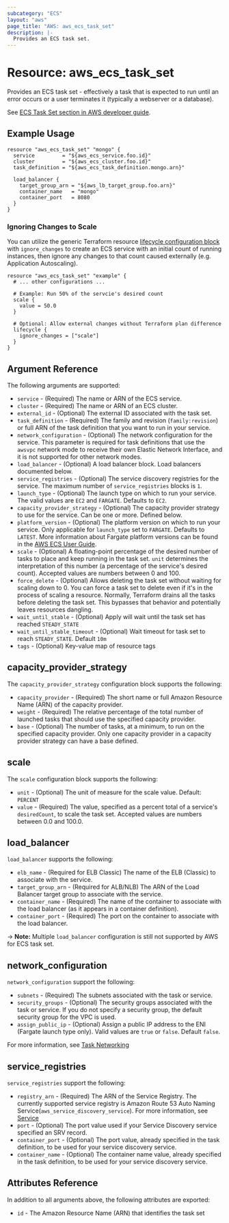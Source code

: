 ```yaml
---
subcategory: "ECS"
layout: "aws"
page_title: "AWS: aws_ecs_task_set"
description: |-
  Provides an ECS task set.
---
```


# Resource: aws_ecs_task_set

Provides an ECS task set - effectively a task that is expected to run until an error occurs or a user terminates it (typically a webserver or a database).

See [ECS Task Set section in AWS developer guide](https://docs.amazonaws.cn/en_us/AmazonECS/latest/userguide/deployment-type-external.html).

## Example Usage

```hcl
resource "aws_ecs_task_set" "mongo" {
  service         = "${aws_ecs_service.foo.id}"
  cluster         = "${aws_ecs_cluster.foo.id}"
  task_definition = "${aws_ecs_task_definition.mongo.arn}"

  load_balancer {
    target_group_arn = "${aws_lb_target_group.foo.arn}"
    container_name   = "mongo"
    container_port   = 8080
  }
}
```

### Ignoring Changes to Scale

You can utilize the generic Terraform resource [lifecycle configuration block](/docs/configuration/resources.html#lifecycle) with `ignore_changes` to create an ECS service with an initial count of running instances, then ignore any changes to that count caused externally (e.g. Application Autoscaling).

```hcl
resource "aws_ecs_task_set" "example" {
  # ... other configurations ...

  # Example: Run 50% of the servcie's desired count
  scale {
    value = 50.0
  }

  # Optional: Allow external changes without Terraform plan difference
  lifecycle {
    ignore_changes = ["scale"]
  }
}
```

## Argument Reference

The following arguments are supported:

* `service` - (Required) The name or ARN of the ECS service.
* `cluster` - (Required) The name or ARN of an ECS cluster.
* `external_id` - (Optional) The external ID associated with the task set.
* `task_definition` - (Required) The family and revision (`family:revision`) or full ARN of the task definition that you want to run in your service.
* `network_configuration` - (Optional) The network configuration for the service. This parameter is required for task definitions that use the `awsvpc` network mode to receive their own Elastic Network Interface, and it is not supported for other network modes.
* `load_balancer` - (Optional) A load balancer block. Load balancers documented below.
* `service_registries` - (Optional) The service discovery registries for the service. The maximum number of `service_registries` blocks is `1`.
* `launch_type` - (Optional) The launch type on which to run your service. The valid values are `EC2` and `FARGATE`. Defaults to `EC2`.
* `capacity_provider_strategy` - (Optional) The capacity provider strategy to use for the service. Can be one or more.  Defined below.
* `platform_version` - (Optional) The platform version on which to run your service. Only applicable for `launch_type` set to `FARGATE`. Defaults to `LATEST`. More information about Fargate platform versions can be found in the [AWS ECS User Guide](https://docs.aws.amazon.com/AmazonECS/latest/developerguide/platform_versions.html).
* `scale` - (Optional) A floating-point percentage of the desired number of tasks to place and keep running in the task set. `unit` determines the interpretation of this number (a percentage of the service's desired count). Accepted values are numbers between 0 and 100.
* `force_delete` - (Optional) Allows deleting the task set without waiting for scaling down to 0. You can force a task set to delete even if it's in the process of scaling a resource. Normally, Terraform drains all the tasks before deleting the task set. This bypasses that behavior and potentially leaves resources dangling.
* `wait_until_stable` - (Optional) Apply will wait until the task set has reached `STEADY_STATE`
* `wait_until_stable_timeout` - (Optional) Wait timeout for task set to reach `STEADY_STATE`. Default `10m`
* `tags` - (Optional) Key-value map of resource tags

## capacity_provider_strategy

The `capacity_provider_strategy` configuration block supports the following:

* `capacity_provider` - (Required) The short name or full Amazon Resource Name (ARN) of the capacity provider.
* `weight` - (Required) The relative percentage of the total number of launched tasks that should use the specified capacity provider.
* `base` - (Optional) The number of tasks, at a minimum, to run on the specified capacity provider. Only one capacity provider in a capacity provider strategy can have a base defined.

## scale

The `scale` configuration block supports the following:

* `unit` - (Optional) The unit of measure for the scale value. Default: `PERCENT`
* `value` - (Required) The value, specified as a percent total of a service's `desiredCount`, to scale the task set. Accepted values are numbers between 0.0 and 100.0.

## load_balancer

`load_balancer` supports the following:

* `elb_name` - (Required for ELB Classic) The name of the ELB (Classic) to associate with the service.
* `target_group_arn` - (Required for ALB/NLB) The ARN of the Load Balancer target group to associate with the service.
* `container_name` - (Required) The name of the container to associate with the load balancer (as it appears in a container definition).
* `container_port` - (Required) The port on the container to associate with the load balancer.

-> **Note:** Multiple `load_balancer` configuration is still not supported by AWS for ECS task set.

## network_configuration

`network_configuration` support the following:

* `subnets` - (Required) The subnets associated with the task or service.
* `security_groups` - (Optional) The security groups associated with the task or service. If you do not specify a security group, the default security group for the VPC is used.
* `assign_public_ip` - (Optional) Assign a public IP address to the ENI (Fargate launch type only). Valid values are `true` or `false`. Default `false`.

For more information, see [Task Networking](https://docs.aws.amazon.com/AmazonECS/latest/developerguide/task-networking.html)

## service_registries

`service_registries` support the following:

* `registry_arn` - (Required) The ARN of the Service Registry. The currently supported service registry is Amazon Route 53 Auto Naming Service(`aws_service_discovery_service`). For more information, see [Service](https://docs.aws.amazon.com/Route53/latest/APIReference/API_autonaming_Service.html)
* `port` - (Optional) The port value used if your Service Discovery service specified an SRV record.
* `container_port` - (Optional) The port value, already specified in the task definition, to be used for your service discovery service.
* `container_name` - (Optional) The container name value, already specified in the task definition, to be used for your service discovery service.

## Attributes Reference

In addition to all arguments above, the following attributes are exported:

* `id` - The Amazon Resource Name (ARN) that identifies the task set
